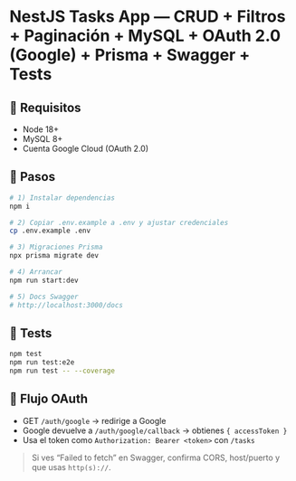 # NestJS Tasks App — CRUD + Filtros + Paginación + MySQL + OAuth 2.0 (Google) + Prisma + Swagger + Tests

## 🔧 Requisitos
- Node 18+
- MySQL 8+
- Cuenta Google Cloud (OAuth 2.0)

## 🚀 Pasos
```bash
# 1) Instalar dependencias
npm i

# 2) Copiar .env.example a .env y ajustar credenciales
cp .env.example .env

# 3) Migraciones Prisma
npx prisma migrate dev

# 4) Arrancar
npm run start:dev

# 5) Docs Swagger
# http://localhost:3000/docs
```

## 🧪 Tests
```bash
npm test
npm run test:e2e
npm run test -- --coverage
```

## 🔐 Flujo OAuth
- GET `/auth/google` → redirige a Google
- Google devuelve a `/auth/google/callback` → obtienes `{ accessToken }`
- Usa el token como `Authorization: Bearer <token>` con `/tasks`

> Si ves “Failed to fetch” en Swagger, confirma CORS, host/puerto y que usas `http(s)://`.
